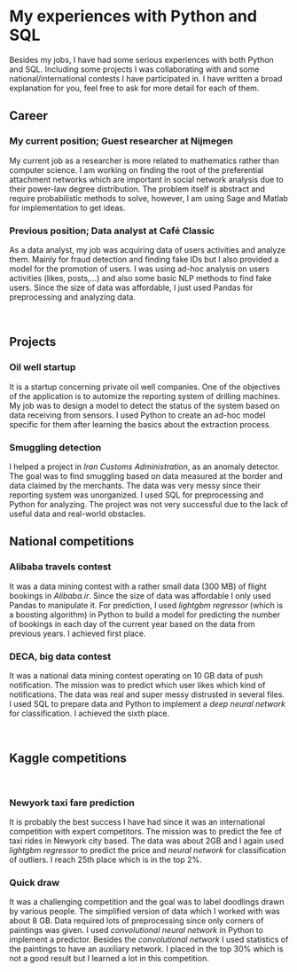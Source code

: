 # My experiences with Python and SQL






Besides my jobs, I have had some serious experiences with both Python and SQL. Including some projects I was collaborating with and some national/international contests I have participated in. I have written a broad explanation for you, feel free to ask for more detail for each of them.


## Career

### My current position; Guest researcher at Nijmegen

My current job as a researcher is more related to mathematics rather than computer science. I am working on finding the root of the preferential attachment networks which are important in social network analysis due to their power-law degree distribution. The problem itself is abstract and require probabilistic methods to solve, however, I am using Sage and Matlab for implementation to get ideas.

### Previous position; Data analyst at Café Classic

As a data analyst, my job was acquiring data of users activities and analyze them. Mainly for fraud detection and finding fake IDs but I also provided a model for the promotion of users. I was using ad-hoc analysis on users activities (likes, posts,…) and also some basic NLP methods to find fake users. Since the size of data was affordable, I just used Pandas for preprocessing and analyzing data.





 
## Projects

### Oil well startup
It is a startup concerning private oil well companies. One of the objectives of the application is to automize the reporting system of drilling machines. My job was to design a model to detect the status of the system based on data receiving from sensors.
I used Python to create an ad-hoc model specific for them after learning the basics about the extraction process.

### Smuggling detection
I helped a project in *Iran Customs Administration*, as an anomaly detector. The goal was to find smuggling based on data measured at the border and data claimed by the merchants. The data was very messy since their reporting system was unorganized. I used SQL for preprocessing and Python for analyzing. The project was not very successful due to the lack of useful data and real-world obstacles.
 
## National competitions

### Alibaba travels contest
It was a data mining contest with a rather small data (300 MB) of flight bookings in *Alibaba.ir*. Since the size of data was affordable I only used Pandas to manipulate it. For prediction, I used *lightgbm regressor* (which is a boosting algorithm) in Python to build a model for predicting the number of bookings in each day of the current year based on the data from previous years. I achieved first place.

### DECA, big data contest
It was a national data mining contest operating on 10 GB data of push notification. The mission was to predict which user likes which kind of notifications. The data was real and super messy distrusted in several files. I used SQL to prepare data and Python to implement a *deep neural network* for classification. I achieved the sixth place.

 
## Kaggle competitions
 

### Newyork taxi fare prediction
It is probably the best success I have had since it was an international competition with expert competitors. The mission was to predict the fee of taxi rides in Newyork city based. The data was about 2GB and I again used *lightgbm regressor* to predict the price and *neural network* for classification of outliers. I reach 25th place which is in the top 2%.

### Quick draw
It was a challenging competition and the goal was to label doodlings drawn by various people. The simplified version of data which I worked with was about 8 GB. Data required lots of preprocessing since only corners of paintings was given. I used *convolutional neural network* in Python to implement a predictor. Besides the *convolutional network* I used statistics of the paintings to have an auxiliary network. I placed in the top 30% which is not a good result but I learned a lot in this competition.
